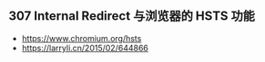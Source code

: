 ## 307 Internal Redirect 与浏览器的 HSTS 功能

- https://www.chromium.org/hsts
- https://larryli.cn/2015/02/644866
